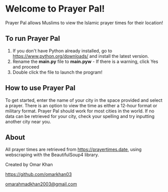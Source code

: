 # Welcome to Prayer Pal!

Prayer Pal allows Muslims to view the Islamic prayer times for their location!

## To run Prayer Pal

1. If you don't have Python already installed, go to https://www.python.org/downloads/ and install the latest version.
2. Rename the **main.py** file to **main.pyw**  -  If there is a warning, click Yes and proceed
4. Double click the file to launch the program!

## How to use Prayer Pal

To get started, enter the name of your city in the space provided and select a prayer. There is an option to view the time as either a 12-hour format or military format. Prayer Pal should work for most cities in the world. If no data can be retrieved for your city, check your spelling and try inputting another city near you.

## About

All prayer times are retrieved from https://prayertimes.date, using webscraping with the BeautifulSoup4 library.

Created by Omar Khan

https://github.com/omarkhan03

omarahmadkhan2003@gmail.com
